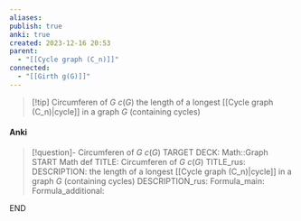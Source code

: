 ```yaml
---
aliases: 
publish: true
anki: true
created: 2023-12-16 20:53
parent:
  - "[[Cycle graph (C_n)]]"
connected:
  - "[[Girth g(G)]]"
---
```


> [!tip] Circumferen of $G$ $c(G)$
> the length of a longest [[Cycle graph (C_n)|cycle]]  in a graph $G$ (containing cycles)

#### Anki
> [!question]- Circumferen of $G$ $c(G)$
TARGET DECK: Math::Graph  
START
Math def
TITLE: Circumferen of $G$ $c(G)$
TITLE_rus: 
DESCRIPTION: the length of a longest [[Cycle graph (C_n)|cycle]]  in a graph $G$ (containing cycles)
DESCRIPTION_rus: 
Formula_main: 
Formula_additional:
<!--ID: 1705261456133-->
END













